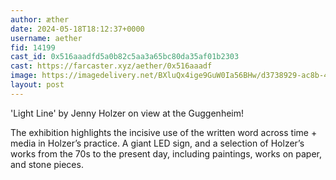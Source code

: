 ```yaml
---
author: æther
date: 2024-05-18T18:12:37+0000
username: aether
fid: 14199
cast_id: 0x516aaadfd5a0b82c5aa3a65bc80da35af01b2303
cast: https://farcaster.xyz/aether/0x516aaadf
image: https://imagedelivery.net/BXluQx4ige9GuW0Ia56BHw/d3738929-ac8b-42de-4cd0-507331a06f00/original
layout: post
---
```


'Light Line' by Jenny Holzer
on view at the Guggenheim!

The exhibition highlights the incisive use of the written word across time + media in Holzer’s practice. A giant LED sign, and a selection of Holzer’s works from the 70s to the present day, including paintings, works on paper, and stone pieces.

<img src='https://imagedelivery.net/BXluQx4ige9GuW0Ia56BHw/d3738929-ac8b-42de-4cd0-507331a06f00/original' alt='' referrerpolicy='no-referrer'/>
